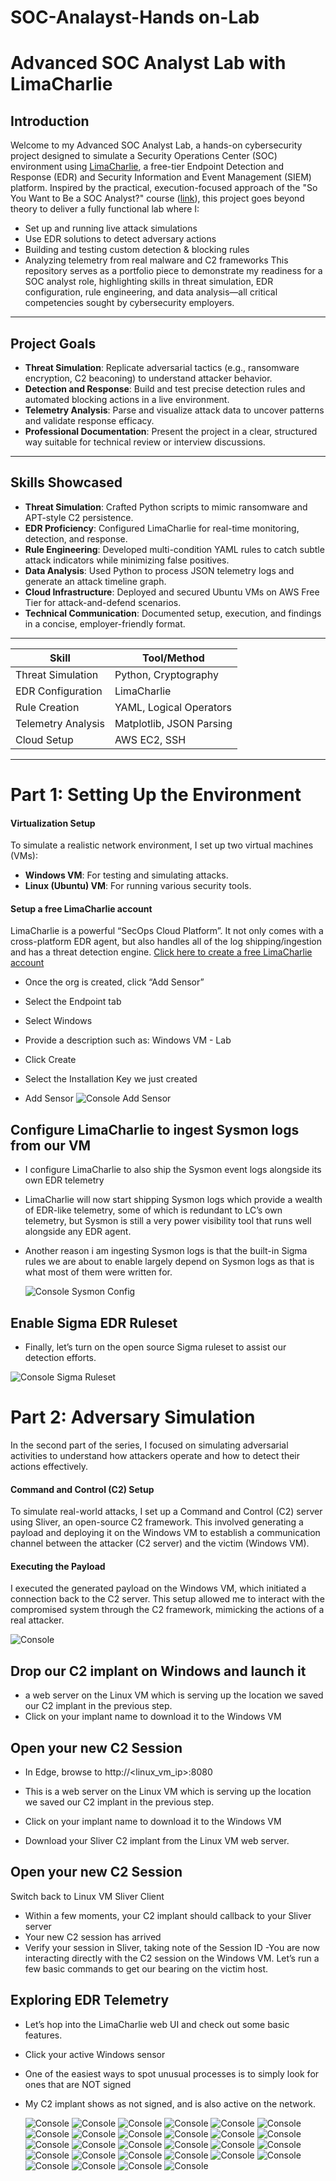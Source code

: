 # SOC-Analayst-Hands on-Lab

# Advanced SOC Analyst Lab with LimaCharlie

## Introduction
Welcome to my Advanced SOC Analyst Lab, a hands-on cybersecurity project designed to simulate a Security Operations Center (SOC) environment using [LimaCharlie](https://limacharlie.io/), a free-tier Endpoint Detection and Response (EDR) and Security Information and Event Management (SIEM) platform. Inspired by the practical, execution-focused approach of the "So You Want to Be a SOC Analyst?" course ([link](https://ddi.sh/sywtbsa)), this project goes beyond theory to deliver a fully functional lab where I:
- Set up and running live attack simulations
- Use EDR solutions to detect adversary actions
- Building and testing custom detection & blocking rules
- Analyzing telemetry from real malware and C2 frameworks
 This repository serves as a portfolio piece to demonstrate my readiness for a SOC analyst role, highlighting skills in threat simulation, EDR configuration, rule engineering, and data analysis—all critical competencies sought by cybersecurity employers.

---

## Project Goals
- **Threat Simulation**: Replicate adversarial tactics (e.g., ransomware encryption, C2 beaconing) to understand attacker behavior.
- **Detection and Response**: Build and test precise detection rules and automated blocking actions in a live environment.
- **Telemetry Analysis**: Parse and visualize attack data to uncover patterns and validate response efficacy.
- **Professional Documentation**: Present the project in a clear, structured way suitable for technical review or interview discussions.

---

## Skills Showcased
- **Threat Simulation**: Crafted Python scripts to mimic ransomware and APT-style C2 persistence.
- **EDR Proficiency**: Configured LimaCharlie for real-time monitoring, detection, and response.
- **Rule Engineering**: Developed multi-condition YAML rules to catch subtle attack indicators while minimizing false positives.
- **Data Analysis**: Used Python to process JSON telemetry logs and generate an attack timeline graph.
- **Cloud Infrastructure**: Deployed and secured Ubuntu VMs on AWS Free Tier for attack-and-defend scenarios.
- **Technical Communication**: Documented setup, execution, and findings in a concise, employer-friendly format.

---

| Skill | Tool/Method |
|-------|-------------|
| Threat Simulation | Python, Cryptography |
| EDR Configuration | LimaCharlie |
| Rule Creation | YAML, Logical Operators |
| Telemetry Analysis | Matplotlib, JSON Parsing |
| Cloud Setup | AWS EC2, SSH |

---

#  Part 1: Setting Up the Environment

####  Virtualization Setup
To simulate a realistic network environment, I set up two virtual machines (VMs):
- **Windows VM**: For testing and simulating attacks.
- **Linux (Ubuntu) VM**: For running various security tools.

####  Setup a free LimaCharlie account
LimaCharlie is a powerful “SecOps Cloud Platform”. It not only comes with a cross-platform EDR agent, but also handles all of the log shipping/ingestion and has a threat detection engine.
[Click here to create a free LimaCharlie account](https://limacharlie.io/)  
- Once the org is created, click “Add Sensor”
- Select the Endpoint tab

- Select Windows

- Provide a description such as: Windows VM - Lab

- Click Create

- Select the Installation Key we just created
- Add Sensor
   ![Console](Screenshots/LimaCharlie_add_Sensor.png)
   Add Sensor
  
 ## Configure LimaCharlie to ingest Sysmon logs from our VM
- I configure LimaCharlie to also ship the Sysmon event logs alongside its own EDR telemetry
- LimaCharlie will now start shipping Sysmon logs which provide a wealth of EDR-like telemetry, some of which is redundant to LC’s own telemetry, but Sysmon is still a very power visibility tool that runs well alongside any EDR agent.
- Another reason i am ingesting Sysmon logs is that the built-in Sigma rules we are about to enable largely depend on Sysmon logs as that is what most of them were written for.

  ![Console](Screenshots/Sysmon_logs_Config.png)
    Sysmon Config

  
##  Enable Sigma EDR Ruleset
- Finally, let’s turn on the open source Sigma ruleset to assist our detection efforts.

![Console](Screenshots/Sigma_Ruleset.png)
  Sigma Ruleset

# Part 2: Adversary Simulation

In the second part of the series, I focused on simulating adversarial activities to understand how attackers operate and how to detect their actions effectively.

####  Command and Control (C2) Setup
To simulate real-world attacks, I set up a Command and Control (C2) server using Sliver, an open-source C2 framework. This involved generating a payload and deploying it on the Windows VM to establish a communication channel between the attacker (C2 server) and the victim (Windows VM).

####  Executing the Payload
I executed the generated payload on the Windows VM, which initiated a connection back to the C2 server. This setup allowed me to interact with the compromised system through the C2 framework, mimicking the actions of a real attacker.

   ![Console](Screenshots/Generate_C2_Implants.png)

## Drop our C2 implant on Windows and launch it
- a web server on the Linux VM which is serving up the location we saved our C2 implant in the previous step.
- Click on your implant name to download it to the Windows VM


## Open your new C2 Session

- In Edge, browse to http://<linux_vm_ip>:8080

- This is a web server on the Linux VM which is serving up the location we saved our C2 implant in the previous step.
- Click on your implant name to download it to the Windows VM
- Download your Sliver C2 implant from the Linux VM web server.

## Open your new C2 Session
 Switch back to Linux VM Sliver Client
- Within a few moments, your C2 implant should callback to your Sliver server
- Your new C2 session has arrived
- Verify your session in Sliver, taking note of the Session ID
-You are now interacting directly with the C2 session on the Windows VM. Let’s run a few basic commands to get our bearing on the victim host.


## Exploring EDR Telemetry
- Let’s hop into the LimaCharlie web UI and check out some basic features.
- Click your active Windows sensor 

- One of the easiest ways to spot unusual processes is to simply look for ones that are NOT signed

- My C2 implant shows as not signed, and is also active on the network.


  ![Console](Screenshots/Console.png)
  ![Console](Screenshots/Detecting_vss.png)
  ![Console](Screenshots/Detections.png)
  ![Console](Screenshots/Shell_1.png)
  ![Console](Screenshots/Sigma_Ruleset.png)
  ![Console](Screenshots/Yara_silver.png)
  ![Console](Screenshots/File_System.png)
  ![Console](Screenshots/Getsystem.png)
  ![Console](Screenshots/Hash_1.png)
  ![Console](Screenshots/Implants_1.png)
  ![Console](Screenshots/LSASS_Detection.png)
  ![Console](Screenshots/Network_1.png)
  ![Console](Screenshots/Network_connections.png)
  ![Console](Screenshots/Process_Tree.png)
  ![Console](Screenshots/Processes_1.png)
  ![Console](Screenshots/VSS_Deletion_rules.png)
  ![Console](Screenshots/Virus_Total.png)
  ![Console](Screenshots/Whomai.png)
  ![Console](Screenshots/YARA_Detections2.png)
  ![Console](Screenshots/YARA_Detection_Memory.png)
  ![Console](Screenshots/sensor_endpoint.png)
  ![Console](Screenshots/Screenshot_2025_1.png)
  ![Console](Screenshots/Screenshot_2025_2.png)
  ![Console](Screenshots/Screenshot_2025_3.png)
  ![Console](Screenshots/Screenshot_2025_4.png)
  ![Console](Screenshots/Screenshot_2025_5.png)
  ![Console](Screenshots/Screenshot_2025_6.png)
  ![Console](Screenshots/Screenshot_2025_7.png) 
  

